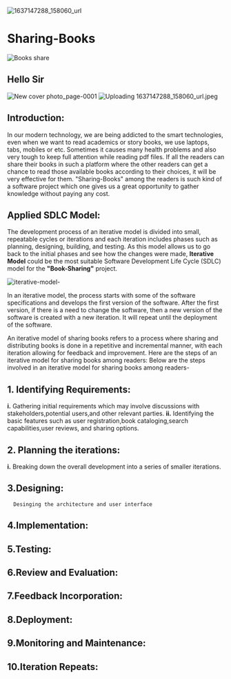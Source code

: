 ![1637147288_158060_url](https://github.com/SweetysimA/Sharing-Books/assets/154395785/a6d1bbb8-02de-474a-b62e-558aca76baaa)

# Sharing-Books
![Books share](https://github.com/SweetysimA/Sharing-Books/assets/154395785/259253b4-f4c7-497b-a3ea-e2908508121e)

## Hello Sir
![New cover photo_page-0001](https://github.com/SweetysimA/Sharing-Books/assets/154395785/965bb1a1-9440-4269-a0b1-3a43fb9e5b00)
![Uploading 1637147288_158060_url.jpeg]()

## Introduction:
In our modern technology, we are being addicted to the smart technologies, even when we want to read academics or story books, we use laptops, tabs, mobiles or etc. Sometimes it causes many health problems and also very tough to keep full attention while reading pdf files. If all the readers can share their books in such a platform where the other readers can get a chance to read those available books according to their choices, it will be very effective for them.
"Sharing-Books" among the readers is such kind of a software project which one gives us a great opportunity to gather knowledge without paying any cost.

## Applied SDLC Model:
The development process of an iterative model is divided into small, repeatable cycles or iterations and each iteration includes phases such as planning, designing, building, and testing. As this model allows us to go back to the initial phases and see how the changes were made, <strong>Iterative Model</strong> could be the most suitable Software Development Life Cycle (SDLC) model for the <strong>"Book-Sharing"</strong> project. 

![iterative-model-](https://github.com/SweetysimA/Sharing-Books/assets/154395785/c5e42806-8017-415b-96b4-e4f5bbd91a75)


In an iterative model, the process starts with some of the software specifications and develops the first version of the software. After the first version, if there is a need to change the software, then a new version of the software is created with a new iteration. It will repeat until the deployment of the software.

An iterative model of sharing books refers to a process where sharing and distributing books is done in a repetitive and incremental manner, with each iteration allowing for feedback and improvement. 
Here are the steps of an iterative model for sharing books among readers:
Below are the steps involved in an iterative model for sharing books among readers-

## 1. Identifying Requirements:
   <strong>i.</strong> Gathering initial requirements which may involve discussions with stakeholders,potential users,and other relevant parties.
   <strong>ii.</strong> Identifying the basic features such as user registration,book cataloging,search capabilities,user reviews, and sharing options.

## 2. Planning the iterations:
   <strong>i.</strong> Breaking down the overall development into a series of smaller 
   iterations.


## 3.Designing: 
      Desinging the architecture and user interface 

## 4.Implementation:

## 5.Testing:

## 6.Review and Evaluation:

## 7.Feedback Incorporation:

## 8.Deployment:

## 9.Monitoring and Maintenance:

## 10.Iteration Repeats:









